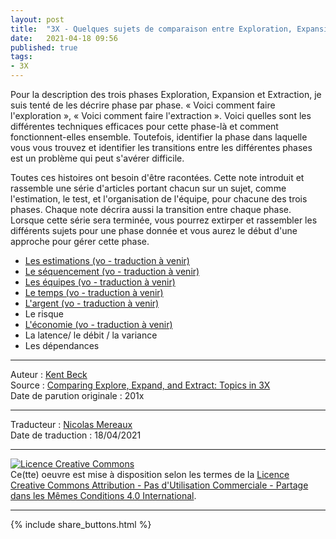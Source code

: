 ```yaml
---
layout: post
title:  "3X - Quelques sujets de comparaison entre Exploration, Expansion et Extraction"
date:   2021-04-18 09:56
published: true
tags:
- 3X
---
```


Pour la description des trois phases Exploration, Expansion et Extraction, je suis tenté de les décrire phase par phase. « Voici comment faire l'exploration », « Voici comment faire l'extraction ». Voici quelles sont les différentes techniques efficaces pour cette phase-là et comment fonctionnent-elles ensemble. Toutefois, identifier la phase dans laquelle vous vous trouvez et identifier les transitions entre les différentes phases est un problème qui peut s'avérer difficile.

Toutes ces histoires ont besoin d'être racontées. Cette note introduit et rassemble une série d'articles portant chacun sur un sujet, comme l'estimation, le test, et l'organisation de l'équipe, pour chacune des trois phases. Chaque note décrira aussi la transition entre chaque phase. Lorsque cette série sera terminée, vous pourrez extirper et rassembler les différents sujets pour une phase donnée et vous aurez le début d'une approche pour gérer cette phase.

- [Les estimations (vo - traduction à venir)](https://www.facebook.com/notes/kent-beck/estimates-in-3x/1242012852498243)
- [Le séquencement (vo - traduction à venir)](https://www.facebook.com/notes/kent-beck/sequencing-in-3x/1243615332337995)
- [Les équipes (vo - traduction à venir)](https://www.facebook.com/notes/kent-beck/teams-in-3x/1244519748914220)
- [Le temps (vo - traduction à venir)](https://www.facebook.com/notes/kent-beck/time-in-3x/1245493485483513)
- [L'argent (vo - traduction à venir)](https://www.facebook.com/notes/kent-beck/money-in-3x/1248165731882955)
- Le risque
- [L'économie (vo - traduction à venir)](https://www.facebook.com/notes/kent-beck/economy-in-3x/1249013955131466)
- La latence/ le débit / la variance
- Les dépendances




---
Auteur : [Kent Beck](https://medium.com/@kentbeck_7670/about)  
Source : [Comparing Explore, Expand, and Extract: Topics in 3X](https://www.facebook.com/notes/kent-beck/comparing-explore-expand-and-extract-topics-in-3x/1241983035834558/)  
Date de parution originale : 201x  

---
Traducteur : [Nicolas Mereaux](http://www.les-traducteurs-agiles.org/traducteurs/)   
Date de traduction : 18/04/2021  

---

<a rel="license" href="http://creativecommons.org/licenses/by-nc-sa/4.0/"><img alt="Licence Creative Commons" style="border-width:0" src="http://i.creativecommons.org/l/by-nc-sa/4.0/88x31.png" /></a><br />Ce(tte) oeuvre est mise à disposition selon les termes de la <a rel="license" href="http://creativecommons.org/licenses/by-nc-sa/4.0/">Licence Creative Commons Attribution - Pas d'Utilisation Commerciale - Partage dans les Mêmes Conditions 4.0 International</a>.

---

{% include share_buttons.html %}
